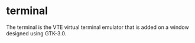 # terminal

The terminal is the VTE virtual terminal emulator that is added on a window designed using GTK-3.0.